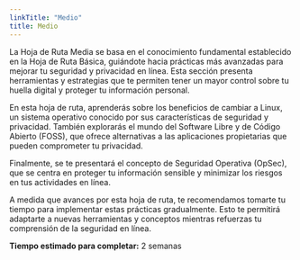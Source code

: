 ```yaml
---
linkTitle: "Medio"
title: Medio
---
```

La Hoja de Ruta Media se basa en el conocimiento fundamental establecido en la Hoja de Ruta Básica, guiándote hacia prácticas más avanzadas para mejorar tu seguridad y privacidad en línea. Esta sección presenta herramientas y estrategias que te permiten tener un mayor control sobre tu huella digital y proteger tu información personal.

En esta hoja de ruta, aprenderás sobre los beneficios de cambiar a Linux, un sistema operativo conocido por sus características de seguridad y privacidad. También explorarás el mundo del Software Libre y de Código Abierto (FOSS), que ofrece alternativas a las aplicaciones propietarias que pueden comprometer tu privacidad.

Finalmente, se te presentará el concepto de Seguridad Operativa (OpSec), que se centra en proteger tu información sensible y minimizar los riesgos en tus actividades en línea.

A medida que avances por esta hoja de ruta, te recomendamos tomarte tu tiempo para implementar estas prácticas gradualmente. Esto te permitirá adaptarte a nuevas herramientas y conceptos mientras refuerzas tu comprensión de la seguridad en línea.

**Tiempo estimado para completar:** 2 semanas